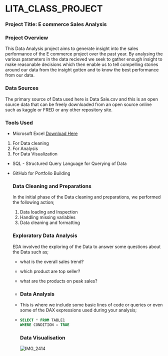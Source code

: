 # LITA_CLASS_PROJECT

### Project Title: E commerce Sales Analysis

### Project Overview
This Data Analysis  project aims to generate insight into the sales performance of the E commerce project over the past year. By analysing the various parameters in the data recieved we seek to gather enough insight to make reasonable decisions which then enable us to tell compelling stories around our data from the insight gotten and to know the best performance from our data.

### Data Sources
The primary source of Data used here is Data Sale.csv and this is an open source data that can be freely downloaded from an open source online such as kaggle or FRED or any other repository site.

### Tools Used
- Microsoft Excel [Download Here](https://www.microsoft.com)
1. For Data cleaning 
2. For Analysis
3. For Data Visualization

- SQL - Structured Query Language for Querying of Data
- GitHub for Portfolio Building

  ### Data Cleaning and Preparations
  In the initial phase of the Data cleaning and preparations, we performed the following action;
  1. Data loading and Inspection
  2. Handling missing variables
  3. Data cleaning and formatting

  ### Exploratory Data Analysis
  EDA involved the exploring of the Data to answer some questions about the Data such as;
  - what is the overall sales trend?
  - which product are top seller?
  - what are the products on peak sales?
 
  - ### Data Analysis
  - This is where we include some basic lines of code or queries or even some of the DAX expressions used during your analysis;
 
  - ```SQL
    SELECT * FROM TABLE1
    WHERE CONDITION = TRUE
    ```

    ### Data Visualisation
     ![IMG_2414](https://github.com/user-attachments/assets/2883536f-68bb-46d8-8ff8-fdeadb9bbfa1)


    
